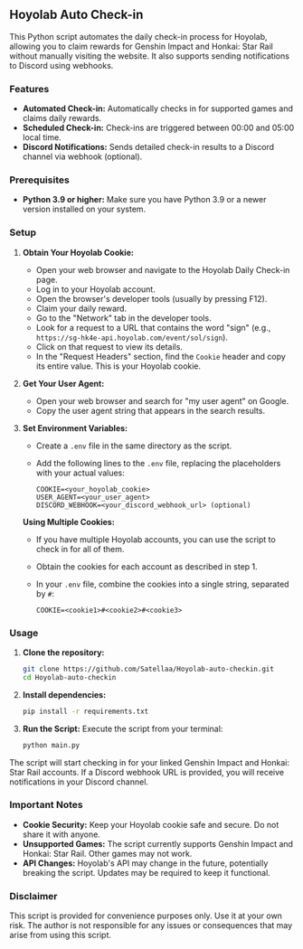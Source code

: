 ## Hoyolab Auto Check-in

This Python script automates the daily check-in process for Hoyolab, allowing you to claim rewards for Genshin Impact and Honkai: Star Rail without manually visiting the website. It also supports sending notifications to Discord using webhooks.

### Features

* **Automated Check-in:** Automatically checks in for supported games and claims daily rewards.
* **Scheduled Check-in:** Check-ins are triggered between 00:00 and 05:00 local time.
* **Discord Notifications:** Sends detailed check-in results to a Discord channel via webhook (optional).

### Prerequisites

* **Python 3.9 or higher:** Make sure you have Python 3.9 or a newer version installed on your system.

### Setup

1. **Obtain Your Hoyolab Cookie:**

   * Open your web browser and navigate to the Hoyolab Daily Check-in page.
   * Log in to your Hoyolab account.
   * Open the browser's developer tools (usually by pressing F12).
   * Claim your daily reward.
   * Go to the "Network" tab in the developer tools.
   * Look for a request to a URL that contains the word "sign" (e.g., `https://sg-hk4e-api.hoyolab.com/event/sol/sign`).
   * Click on that request to view its details.
   * In the "Request Headers" section, find the `Cookie` header and copy its entire value. This is your Hoyolab cookie. 

2. **Get Your User Agent:**

   * Open your web browser and search for "my user agent" on Google.
   * Copy the user agent string that appears in the search results.

3. **Set Environment Variables:**

   * Create a `.env` file in the same directory as the script.
   * Add the following lines to the `.env` file, replacing the placeholders with your actual values:

     ```
     COOKIE=<your_hoyolab_cookie>
     USER_AGENT=<your_user_agent>
     DISCORD_WEBHOOK=<your_discord_webhook_url> (optional)
     ```

   **Using Multiple Cookies:**

   * If you have multiple Hoyolab accounts, you can use the script to check in for all of them.
   * Obtain the cookies for each account as described in step 1.
   * In your `.env` file, combine the cookies into a single string, separated by `#`:

     ```
     COOKIE=<cookie1>#<cookie2>#<cookie3> 
     ```

### Usage

1. **Clone the repository:**

   ```bash
   git clone https://github.com/Satellaa/Hoyolab-auto-checkin.git
   cd Hoyolab-auto-checkin
   ```

2. **Install dependencies:**

   ```bash
   pip install -r requirements.txt
   ```

3. **Run the Script:** Execute the script from your terminal:

   ```bash
   python main.py
   ```

The script will start checking in for your linked Genshin Impact and Honkai: Star Rail accounts. If a Discord webhook URL is provided, you will receive notifications in your Discord channel.

### Important Notes

* **Cookie Security:** Keep your Hoyolab cookie safe and secure. Do not share it with anyone.
* **Unsupported Games:** The script currently supports Genshin Impact and Honkai: Star Rail. Other games may not work.
* **API Changes:** Hoyolab's API may change in the future, potentially breaking the script. Updates may be required to keep it functional.

### Disclaimer

This script is provided for convenience purposes only. Use it at your own risk. The author is not responsible for any issues or consequences that may arise from using this script.
